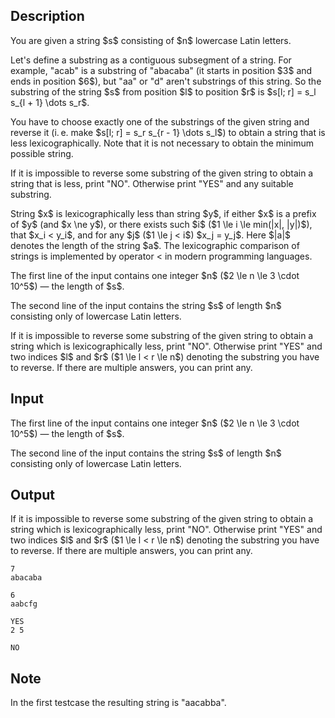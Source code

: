 ## Description

<div><p>You are given a string $s$ consisting of $n$ lowercase Latin letters.</p><p>Let's define a substring as a contiguous subsegment of a string. For example, "<span class="tex-font-style-tt">acab</span>" is a substring of "<span class="tex-font-style-tt">abacaba</span>" (it starts in position $3$ and ends in position $6$), but "<span class="tex-font-style-tt">aa</span>" or "<span class="tex-font-style-tt">d</span>" aren't substrings of this string. So the substring of the string $s$ from position $l$ to position $r$ is $s[l; r] = s_l s_{l + 1} \dots s_r$.</p><p>You have to choose <span class="tex-font-style-bf">exactly</span> one of the substrings of the given string and reverse it (i. e. make $s[l; r] = s_r s_{r - 1} \dots s_l$) to obtain a string that is <span class="tex-font-style-bf">less</span> lexicographically. Note that it <span class="tex-font-style-bf">is not necessary</span> to obtain the minimum possible string.</p><p>If it is impossible to reverse some substring of the given string to obtain a string that is less, print "<span class="tex-font-style-tt">NO</span>". Otherwise print "<span class="tex-font-style-tt">YES</span>" and <span class="tex-font-style-bf">any</span> suitable substring.</p><p>String $x$ is lexicographically less than string $y$, if either $x$ is a prefix of $y$ (and $x \ne y$), or there exists such $i$ ($1 \le i \le min(|x|, |y|)$), that $x_i &lt; y_i$, and for any $j$ ($1 \le j &lt; i$) $x_j = y_j$. Here $|a|$ denotes the length of the string $a$. The lexicographic comparison of strings is implemented by operator <span class="tex-font-style-tt">&lt;</span> in modern programming languages​​.</p></div><div class="input-specification"><p>The first line of the input contains one integer $n$ ($2 \le n \le 3 \cdot 10^5$) — the length of $s$.</p><p>The second line of the input contains the string $s$ of length $n$ consisting only of lowercase Latin letters.</p></div><div class="output-specification"><p>If it is impossible to reverse some substring of the given string to obtain a string which is lexicographically <span class="tex-font-style-bf">less</span>, print "<span class="tex-font-style-tt">NO</span>". Otherwise print "<span class="tex-font-style-tt">YES</span>" and two indices $l$ and $r$ ($1 \le l &lt; r \le n$) denoting the substring you have to reverse. If there are multiple answers, you can print any.</p></div>

## Input

<p>The first line of the input contains one integer $n$ ($2 \le n \le 3 \cdot 10^5$) — the length of $s$.</p><p>The second line of the input contains the string $s$ of length $n$ consisting only of lowercase Latin letters.</p>

## Output

<p>If it is impossible to reverse some substring of the given string to obtain a string which is lexicographically <span class="tex-font-style-bf">less</span>, print "<span class="tex-font-style-tt">NO</span>". Otherwise print "<span class="tex-font-style-tt">YES</span>" and two indices $l$ and $r$ ($1 \le l &lt; r \le n$) denoting the substring you have to reverse. If there are multiple answers, you can print any.</p>





```input1
7
abacaba
```




```input2
6
aabcfg
```




```output1
YES
2 5
```




```output2
NO
```



## Note

<p>In the first testcase the resulting string is "<span class="tex-font-style-tt">aacabba</span>".</p>
